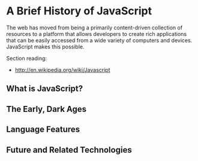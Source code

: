 # A Brief History of JavaScript

The web has moved from being a primarily content-driven collection of resources
to a platform that allows developers to create rich applications that can be
easily accessed from a wide variety of computers and devices. JavaScript makes
this possible.

Section reading:

* <http://en.wikipedia.org/wiki/Javascript>

## What is JavaScript?

## The Early, Dark Ages

## Language Features

## Future and Related Technologies


